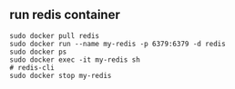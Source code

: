 ## run redis container 
    sudo docker pull redis
    sudo docker run --name my-redis -p 6379:6379 -d redis
    sudo docker ps
    sudo docker exec -it my-redis sh
    # redis-cli
    sudo docker stop my-redis
